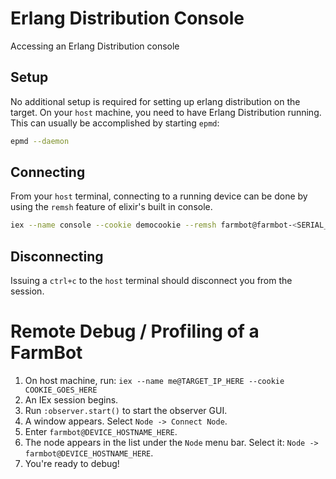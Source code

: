 # Erlang Distribution Console

Accessing an Erlang Distribution console

## Setup

No additional setup is required for setting up erlang distribution on the target.
On your `host` machine, you need to have Erlang Distribution running. This can
usually be accomplished by starting `epmd`:

```bash
epmd --daemon
```

## Connecting

From your `host` terminal, connecting to a running device can be done by using the
`remsh` feature of elixir's built in console.

```bash
iex --name console --cookie democookie --remsh farmbot@farmbot-<SERIAL_NUMBER>.local
```

## Disconnecting

Issuing a `ctrl+c` to the `host` terminal should disconnect you from the session.

# Remote Debug / Profiling of a FarmBot

1. On host machine, run: `iex --name me@TARGET_IP_HERE --cookie COOKIE_GOES_HERE`
1. An IEx session begins.
1. Run `:observer.start()` to start the observer GUI.
1. A window appears. Select `Node -> Connect Node`.
1. Enter `farmbot@DEVICE_HOSTNAME_HERE`.
1. The node appears in the list under the `Node` menu bar. Select it: `Node -> farmbot@DEVICE_HOSTNAME_HERE`.
1. You're ready to debug!
